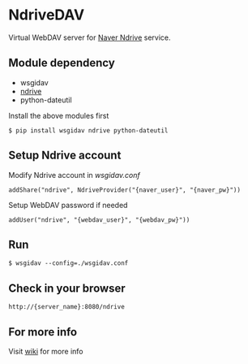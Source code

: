 # NdriveDAV

Virtual WebDAV server for [Naver Ndrive](http://ndrive.naver.com) service.

## Module dependency

* wsgidav
* [ndrive](http://carpedm20.github.io/ndrive)
* python-dateutil

Install the above modules first

	$ pip install wsgidav ndrive python-dateutil

## Setup Ndrive account

Modify Ndrive account in *wsgidav.conf*

	addShare("ndrive", NdriveProvider("{naver_user}", "{naver_pw}"))

Setup WebDAV password if needed

	addUser("ndrive", "{webdav_user}", "{webdav_pw}"))

## Run

	$ wsgidav --config=./wsgidav.conf

## Check in your browser

	http://{server_name}:8080/ndrive

## For more info

Visit [wiki](https://github.com/hojel/ndrivedav/wiki) for more info

